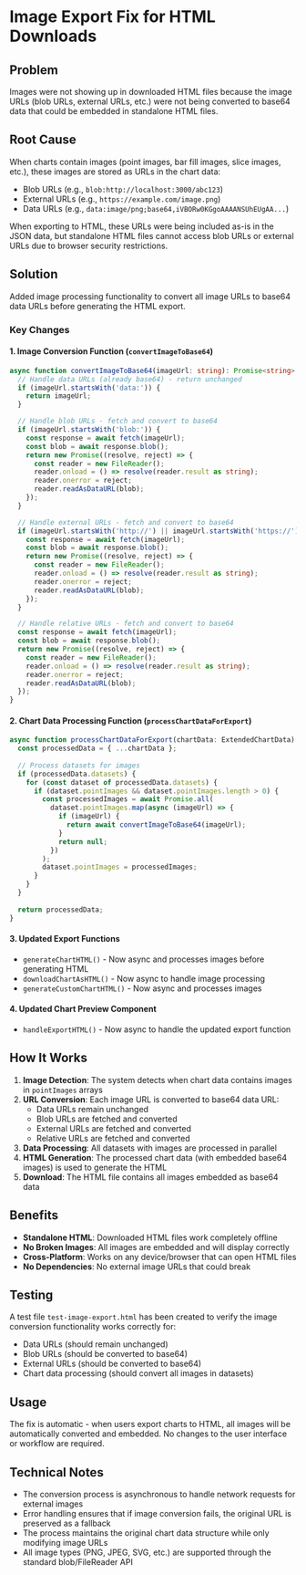 # Image Export Fix for HTML Downloads

## Problem
Images were not showing up in downloaded HTML files because the image URLs (blob URLs, external URLs, etc.) were not being converted to base64 data that could be embedded in standalone HTML files.

## Root Cause
When charts contain images (point images, bar fill images, slice images, etc.), these images are stored as URLs in the chart data:
- Blob URLs (e.g., `blob:http://localhost:3000/abc123`)
- External URLs (e.g., `https://example.com/image.png`)
- Data URLs (e.g., `data:image/png;base64,iVBORw0KGgoAAAANSUhEUgAA...`)

When exporting to HTML, these URLs were being included as-is in the JSON data, but standalone HTML files cannot access blob URLs or external URLs due to browser security restrictions.

## Solution
Added image processing functionality to convert all image URLs to base64 data URLs before generating the HTML export.

### Key Changes

#### 1. Image Conversion Function (`convertImageToBase64`)
```typescript
async function convertImageToBase64(imageUrl: string): Promise<string> {
  // Handle data URLs (already base64) - return unchanged
  if (imageUrl.startsWith('data:')) {
    return imageUrl;
  }

  // Handle blob URLs - fetch and convert to base64
  if (imageUrl.startsWith('blob:')) {
    const response = await fetch(imageUrl);
    const blob = await response.blob();
    return new Promise((resolve, reject) => {
      const reader = new FileReader();
      reader.onload = () => resolve(reader.result as string);
      reader.onerror = reject;
      reader.readAsDataURL(blob);
    });
  }

  // Handle external URLs - fetch and convert to base64
  if (imageUrl.startsWith('http://') || imageUrl.startsWith('https://')) {
    const response = await fetch(imageUrl);
    const blob = await response.blob();
    return new Promise((resolve, reject) => {
      const reader = new FileReader();
      reader.onload = () => resolve(reader.result as string);
      reader.onerror = reject;
      reader.readAsDataURL(blob);
    });
  }

  // Handle relative URLs - fetch and convert to base64
  const response = await fetch(imageUrl);
  const blob = await response.blob();
  return new Promise((resolve, reject) => {
    const reader = new FileReader();
    reader.onload = () => resolve(reader.result as string);
    reader.onerror = reject;
    reader.readAsDataURL(blob);
  });
}
```

#### 2. Chart Data Processing Function (`processChartDataForExport`)
```typescript
async function processChartDataForExport(chartData: ExtendedChartData): Promise<ExtendedChartData> {
  const processedData = { ...chartData };
  
  // Process datasets for images
  if (processedData.datasets) {
    for (const dataset of processedData.datasets) {
      if (dataset.pointImages && dataset.pointImages.length > 0) {
        const processedImages = await Promise.all(
          dataset.pointImages.map(async (imageUrl) => {
            if (imageUrl) {
              return await convertImageToBase64(imageUrl);
            }
            return null;
          })
        );
        dataset.pointImages = processedImages;
      }
    }
  }
  
  return processedData;
}
```

#### 3. Updated Export Functions
- `generateChartHTML()` - Now async and processes images before generating HTML
- `downloadChartAsHTML()` - Now async to handle image processing
- `generateCustomChartHTML()` - Now async and processes images

#### 4. Updated Chart Preview Component
- `handleExportHTML()` - Now async to handle the updated export function

## How It Works

1. **Image Detection**: The system detects when chart data contains images in `pointImages` arrays
2. **URL Conversion**: Each image URL is converted to base64 data URL:
   - Data URLs remain unchanged
   - Blob URLs are fetched and converted
   - External URLs are fetched and converted
   - Relative URLs are fetched and converted
3. **Data Processing**: All datasets with images are processed in parallel
4. **HTML Generation**: The processed chart data (with embedded base64 images) is used to generate the HTML
5. **Download**: The HTML file contains all images embedded as base64 data

## Benefits

- **Standalone HTML**: Downloaded HTML files work completely offline
- **No Broken Images**: All images are embedded and will display correctly
- **Cross-Platform**: Works on any device/browser that can open HTML files
- **No Dependencies**: No external image URLs that could break

## Testing

A test file `test-image-export.html` has been created to verify the image conversion functionality works correctly for:
- Data URLs (should remain unchanged)
- Blob URLs (should be converted to base64)
- External URLs (should be converted to base64)
- Chart data processing (should convert all images in datasets)

## Usage

The fix is automatic - when users export charts to HTML, all images will be automatically converted and embedded. No changes to the user interface or workflow are required.

## Technical Notes

- The conversion process is asynchronous to handle network requests for external images
- Error handling ensures that if image conversion fails, the original URL is preserved as a fallback
- The process maintains the original chart data structure while only modifying image URLs
- All image types (PNG, JPEG, SVG, etc.) are supported through the standard blob/FileReader API 